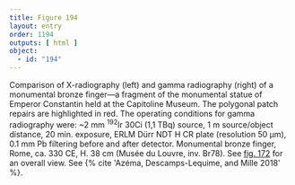 ```yaml
---
title: Figure 194
layout: entry
order: 1194
outputs: [ html ]
object:
  - id: "194"
---
```


Comparison of X-radiography (left) and gamma radiography (right) of a monumental bronze finger—a fragment of the monumental statue of Emperor Constantin held at the Capitoline Museum. The polygonal patch repairs are highlighted in red. The operating conditions for gamma radiography were: ~2 mm <sup>192</sup>Ir 30Ci (1,1 TBq) source, 1 m source/object distance, 20 min. exposure, ERLM Dürr NDT H CR plate (resolution 50 µm), 0.1 mm Pb filtering before and after detector. Monumental bronze finger, Rome, ca. 330 CE, H. 38 cm (Musée du Louvre, inv. Br78). See [fig. 172](/visual-atlas/172/) for an overall view. See {% cite 'Azéma, Descamps-Lequime, and Mille 2018' %}.
